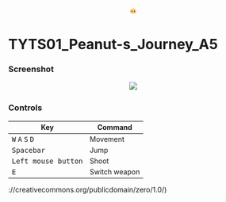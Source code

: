 <p align="center"><img src="/project/icon_x16.png"/></p>

# TYTS01_Peanut-s_Journey_A5

### Screenshot

<p align="center"><img src="/project/screenshots/screenshot.png"/></p>

### Controls

| Key | Command |
| --- | --- |
| <kbd>W</kbd> <kbd>A</kbd> <kbd>S</kbd> <kbd>D</kbd> | Movement |
| <kbd>Spacebar</kbd> | Jump |
| <kbd>Left mouse button</kbd> | Shoot |
| <kbd>E</kbd> | Switch weapon |
://creativecommons.org/publicdomain/zero/1.0/)
